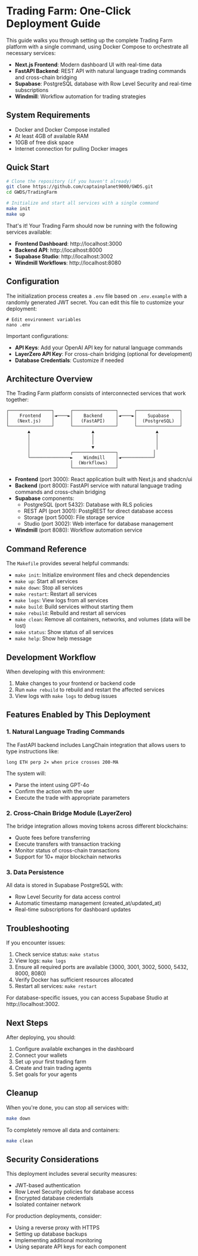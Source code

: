 # Trading Farm: One-Click Deployment Guide

This guide walks you through setting up the complete Trading Farm platform with a single command, using Docker Compose to orchestrate all necessary services:

- **Next.js Frontend**: Modern dashboard UI with real-time data
- **FastAPI Backend**: REST API with natural language trading commands and cross-chain bridging
- **Supabase**: PostgreSQL database with Row Level Security and real-time subscriptions
- **Windmill**: Workflow automation for trading strategies

## System Requirements

- Docker and Docker Compose installed
- At least 4GB of available RAM
- 10GB of free disk space
- Internet connection for pulling Docker images

## Quick Start

```bash
# Clone the repository (if you haven't already)
git clone https://github.com/captainplanet9000/GWDS.git
cd GWDS/TradingFarm

# Initialize and start all services with a single command
make init
make up
```

That's it! Your Trading Farm should now be running with the following services available:

- **Frontend Dashboard**: http://localhost:3000
- **Backend API**: http://localhost:8000
- **Supabase Studio**: http://localhost:3002
- **Windmill Workflows**: http://localhost:8080

## Configuration

The initialization process creates a `.env` file based on `.env.example` with a randomly generated JWT secret. You can edit this file to customize your deployment:

```
# Edit environment variables
nano .env
```

Important configurations:

- **API Keys**: Add your OpenAI API key for natural language commands
- **LayerZero API Key**: For cross-chain bridging (optional for development)
- **Database Credentials**: Customize if needed

## Architecture Overview

The Trading Farm platform consists of interconnected services that work together:

```
┌────────────────┐      ┌────────────────┐      ┌────────────────┐
│    Frontend    │◄────►│    Backend     │◄────►│    Supabase    │
│   (Next.js)    │      │   (FastAPI)    │      │  (PostgreSQL)  │
└────────────────┘      └────────────────┘      └────────────────┘
        ▲                       ▲                       ▲
        │                       │                       │
        │                       │                       │
        │                       ▼                       │
        │               ┌────────────────┐             │
        └───────────────►    Windmill    │◄────────────┘
                        │  (Workflows)   │
                        └────────────────┘
```

- **Frontend** (port 3000): React application built with Next.js and shadcn/ui
- **Backend** (port 8000): FastAPI service with natural language trading commands and cross-chain bridging
- **Supabase** components:
  - PostgreSQL (port 5432): Database with RLS policies
  - REST API (port 3001): PostgREST for direct database access
  - Storage (port 5000): File storage service
  - Studio (port 3002): Web interface for database management
- **Windmill** (port 8080): Workflow automation service

## Command Reference

The `Makefile` provides several helpful commands:

- `make init`: Initialize environment files and check dependencies
- `make up`: Start all services
- `make down`: Stop all services
- `make restart`: Restart all services
- `make logs`: View logs from all services
- `make build`: Build services without starting them
- `make rebuild`: Rebuild and restart all services
- `make clean`: Remove all containers, networks, and volumes (data will be lost)
- `make status`: Show status of all services
- `make help`: Show help message

## Development Workflow

When developing with this environment:

1. Make changes to your frontend or backend code
2. Run `make rebuild` to rebuild and restart the affected services
3. View logs with `make logs` to debug issues

## Features Enabled by This Deployment

### 1. Natural Language Trading Commands

The FastAPI backend includes LangChain integration that allows users to type instructions like:

```
long ETH perp 2× when price crosses 200-MA
```

The system will:
- Parse the intent using GPT-4o
- Confirm the action with the user
- Execute the trade with appropriate parameters

### 2. Cross-Chain Bridge Module (LayerZero)

The bridge integration allows moving tokens across different blockchains:

- Quote fees before transferring
- Execute transfers with transaction tracking
- Monitor status of cross-chain transactions
- Support for 10+ major blockchain networks

### 3. Data Persistence

All data is stored in Supabase PostgreSQL with:

- Row Level Security for data access control
- Automatic timestamp management (created_at/updated_at)
- Real-time subscriptions for dashboard updates

## Troubleshooting

If you encounter issues:

1. Check service status: `make status`
2. View logs: `make logs`
3. Ensure all required ports are available (3000, 3001, 3002, 5000, 5432, 8000, 8080)
4. Verify Docker has sufficient resources allocated
5. Restart all services: `make restart`

For database-specific issues, you can access Supabase Studio at http://localhost:3002.

## Next Steps

After deploying, you should:

1. Configure available exchanges in the dashboard
2. Connect your wallets
3. Set up your first trading farm
4. Create and train trading agents
5. Set goals for your agents

## Cleanup

When you're done, you can stop all services with:

```bash
make down
```

To completely remove all data and containers:

```bash
make clean
```

## Security Considerations

This deployment includes several security measures:

- JWT-based authentication
- Row Level Security policies for database access
- Encrypted database credentials
- Isolated container network

For production deployments, consider:

- Using a reverse proxy with HTTPS
- Setting up database backups
- Implementing additional monitoring
- Using separate API keys for each component
